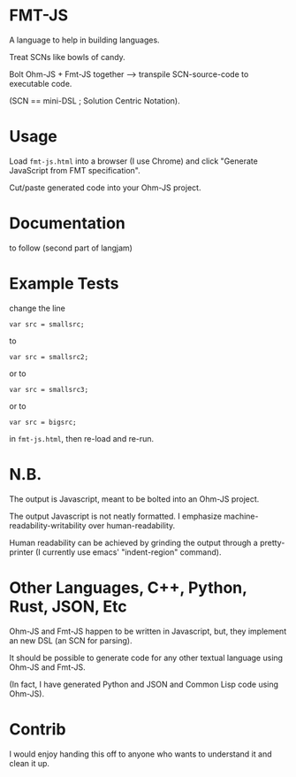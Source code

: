 # FMT-JS
A language to help in building languages.

Treat SCNs like bowls of candy.

Bolt Ohm-JS + Fmt-JS together --> transpile SCN-source-code to executable code.

(SCN == mini-DSL ; Solution Centric Notation).

# Usage
Load `fmt-js.html` into a browser (I use Chrome) and click "Generate JavaScript from FMT specification".

Cut/paste generated code into your Ohm-JS project.

# Documentation
to follow (second part of langjam)

# Example Tests
change the line
```
var src = smallsrc;
```

to
```
var src = smallsrc2;
```

or to
```
var src = smallsrc3;
```

or to
```
var src = bigsrc;
```

in `fmt-js.html`, then re-load and re-run.

# N.B.

The output is Javascript, meant to be bolted into an Ohm-JS project.

The output Javascript is not neatly formatted.  I emphasize machine-readability-writability over human-readability.

Human readability can be achieved by grinding the output through a pretty-printer (I currently use emacs' "indent-region" command).

# Other Languages, C++, Python, Rust, JSON, Etc
Ohm-JS and Fmt-JS happen to be written in Javascript, but, they implement an new DSL (an SCN for parsing).

It should be possible to generate code for any other textual language using Ohm-JS and Fmt-JS.

(In fact, I have generated Python and JSON and Common Lisp code using Ohm-JS).

# Contrib
I would enjoy handing this off to anyone who wants to understand it and clean it up.
